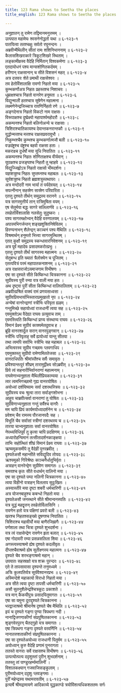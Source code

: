 ```yaml
---
title: 123 Rama shows to Seetha the places
title_english: 123 Rama shows to Seetha the places

---
```

अनुज्ञातन् तु रामेण तद्विमानमनुत्तमम् ।  
उत्पपात महामेघः श्वसनेनोद्धतो यथा ॥ ६-१२३-१  
पातयित्वा ततश्चक्षुः सर्वतो रघुनन्दनः ।  
अब्रवीन्मैथिलीन् सीतां रामः शशिनिभाननाम् ॥ ६-१२३-२  
कैलासशिखराकारे त्रिकूटशिखरे स्थिताम् ।  
लङ्कामीक्षस्व वैदेहि निर्मितान् विश्वकर्मणा ॥ ६-१२३-३  
एतदायोधनं पश्य मान्सशोणितकर्दमम् ।  
हरीणान् राक्षसानान् च सीते विशसनं महत् ॥ ६-१२३-४  
अत्र दत्तवरः शेते प्रमाथी राक्षसेश्वरः ।  
तव हेतोर्विशालाक्षि रावणो निहतो मया ॥ ६-१२३-५  
कुम्भकर्णोअत्र निहतः प्रहस्तश्च निशाचरः ।  
धूम्राक्षश्चात्र निहतो वानरेण हनूमता ॥ ६-१२३-६  
विद्युन्माली हतश्चात्र सुषेणेन महात्मना ।  
लक्ष्मणेनेन्द्रजिच्चात्र रावणिर्निहतो रणे ॥ ६-१२३-७  
अङ्गदेनात्र निहतो विकटो नाम राक्षसः ।  
विरूपाक्षश्च दुष्प्रेक्ष्यो महापार्श्वमहोदरौ ॥ ६-१२३-८  
अकम्पनश्च निहतो बलिनोअन्ये च राक्षसाः ।  
त्रिशिराश्चातिकायश्च देवान्तकनरान्तकौ ॥ ६-१२३-९  
युद्धोन्मत्तश्च मत्तश्च राक्षसप्रवरावुभौ ।  
निकुम्भश्चैव कुम्भश्च कुम्भकर्णात्मजौ बली ॥ ६-१२३-१०  
वज्रदंष्ट्रश्च दंष्ट्रश्च बहवो राक्षसा हताः ।  
मकराक्ष्च दुर्धर्षो मया युधि निपातितः ॥ ६-१२३-११  
अकम्पनश्च निहतः शोणिताक्षश्च वीर्यवान् ।  
यूपाक्षश्च प्रजङ्घश्च निहतौ तु म्हाहवे ॥ ६-१२३-१२  
विद्युज्जिह्वोऽत्र निहतो राक्षसो भीमदर्शनः ।  
यज्ञशत्रुश्च निहतः सुप्तघ्नश्च महाबलः ॥ ६-१२३-१३  
सूर्यशत्रुश्च निहतो ब्रह्मशत्रुस्तथापरः ।  
अत्र मन्दोदरी नाम भार्या तं पर्यदेवयत् ॥ ६-१२३-१४  
सपत्नीनान् सहस्रेण सास्रेण परिवारिता ।  
एतत्तु दृश्यते तीर्थन् समुद्रस्य वरानने ॥ ६-१२३-१५  
यत्र सागरमुत्तीर्य तान् रात्रिमुषिता वयम् ।  
एष सेतुर्मया बद्धः सागरे सलिलार्णवे ॥ ६-१२३-१६  
तवहेतोर्विशालाक्षि नलसेतुः सुदुष्करः ।  
पश्य सागरमक्षोभ्यन् वैदेहि वरुणालयम् ॥ ६-१२३-१७  
अपारमभिगर्जन्तन् शङ्खशुक्तिनिषेवितम् ।  
हिरण्यनाभन् शैलेन्द्रन् काञ्चनं पश्य मैथिलि ॥ ६-१२३-१८  
विश्रमार्थन् हनुमतो भित्त्वा सागरमुत्थितम् ।  
एतत् कुक्षौ समुद्रस्य स्कन्धावारनिवेशनम् ॥ ६-१२३-१९  
अत्र पूर्वं महादेवः प्रसादमकरोत्प्रभुः ।  
एतत्तु दृश्यते तीर्थं सागरस्य महात्मनः ॥ ६-१२३-२०  
सेतुबन्ध इति ख्यातं त्रैलोक्येन च पूजितम् ।  
एतत्पवित्रं परमं महापातकनाशनम् ॥ ६-१२३-२१  
अत्र राक्षसराजोऽयमाजगाम विभीषणः ।  
एषा सा दृश्यते सीते किष्किन्धा चित्रकानना ॥ ६-१२३-२२  
सुग्रीवस्य पुरी रम्या यत्र वाली मया हतः ।  
अथ दृष्ट्वा पुरीं सीता किष्किन्धां वालिपालिताम् ॥ ६-१२३-२३  
अब्रवीत्प्रश्रितं वाक्यं रामं प्रणयसाध्वसा ।  
सुग्रीवप्रियभार्याभिस्ताराप्रमुखातो नृप ॥ ६-१२३-२४  
अन्येषां वानरेन्द्राणां स्त्रीभिः परिवृता ह्यहम् ।  
गन्तुमिच्छे सहायोध्यां राजधानीं त्वया सह ॥ ६-१२३-२५  
एवमुक्तोऽथ वैदेह्या राघवः प्रत्युवाच ताम् ।  
एवमस्त्विति किष्किन्धां प्राप्य संस्थाप्य राघवः ॥ ६-१२३-२६  
विमानं प्रेक्ष्य सुग्रीवं काक्यमेतदुवाच ह ।  
ब्रूहि वानरशार्दूल सरान् वानरपुङ्गवान् ॥ ६-१२३-२७  
स्त्रीभिः परिवृताह् सर्वे ह्ययोध्यां यान्तु सीतया ।  
तथा त्वमपि सर्वाभिः स्त्रीभिः सह महाबल ॥ ६-१२३-२८  
अभित्वरस्व सुग्रीव गच्छामः प्लवगाधिप ।  
एवमुक्तस्तु सुग्रीवो रामेणामिततेजसा ॥ ६-१२३-२९  
वानराधिपतिः श्रीमांस्तैश्च सर्वैः समावृतः ।  
प्रविश्यान्तःपुरं शीघ्रम् तारामुद्वीक्ष्य सोऽब्रवीत् ॥ ६-१२३-३०  
प्रिये त्वं सहनारीभिर्वानराणां महात्मनाम् ।  
राघवेणाभ्यनुज्ञाता मैथिलीप्रियकाम्यया ॥ ६-१२३-३१  
त्वर त्वमभिगच्छामो गृह्य वानरयोषितः ।  
अयोध्यां दर्शयिष्यामः सर्वा दशरथस्त्रियः ॥ ६-१२३-३२  
सुग्रीवस्य वचः श्रुत्वा तारा सर्वाङ्गशोभना ।  
आहूय चाब्रवीत्सर्वा वानराणां तु योषितः ॥ ६-१२३-३३  
सुग्रीवेणाभ्यनुज्ञाता गन्तुं सर्वैश्च वानरैः ।  
मम चापि प्रियं कार्यमयोध्यादर्शनेन च ॥ ६-१२३-३४  
प्रवेशम् चैव रामस्य पौरजानपदैः सह ।  
विभूतिं चैव सर्वासां स्त्रीणां दशरथस्य च ॥ ६-१२३-३५  
तारया चाभ्यनुज्ञाताः सर्वा वानरयोषितः ।  
नेपथ्यविधिपूर्वं तु कृत्वा चापि प्रदक्षिणम् ॥ ६-१२३-३६  
अध्यारोहन्विमानं तत्सीतादर्शनकाङ्क्षया ।  
ताभिः सहोत्थितं शीघ्रं विमानं प्रेक्ष्य राघवः ॥ ६-१२३-३७  
ऋष्यमूकसमीपे तु वैदेहीं पुनरब्रवीत् ।  
दृश्यतेअसौ महान्सीते सविद्युदिव तोयदः ॥ ६-१२३-३८  
ऋश्यमूको गिरिश्रेष्ठः काञ्चनैर्धातुभिर्वृतः ।  
अत्राहन् वानरेन्द्रेण सुग्रीवेण समागतः ॥ ६-१२३-३९  
समयश्च कृतः सीते वधार्थन् वालिनो मया ।  
एषा सा दृश्यते पम्पा नलिनी चित्रकानना ॥ ६-१२३-४०  
त्वया विहीनो यत्राहन् विललाप सुदुःखितः ।  
अस्यास्तीरे मया दृष्टा शबरी धर्मचारिणी ॥ ६-१२३-४१  
अत्र योजनबाहुश्च कबन्धो निहतो मया ।  
दृश्यतेअसौ जनस्थाने सीते श्रीमान्वनस्पतिः ॥ ६-१२३-४२  
यत्र युद्धं महद्वृत्तन् तवहेतोर्विलासिनि ।  
रावणेन हतो यत्र पक्षिणां प्रवरो बली ॥ ६-१२३-४३  
खरश्च निहतश्सङ्ख्ये दूषणश्च निपातितः ।  
त्रिशिराश्च महावीर्यो मया बाणैरजिह्मगैः ॥ ६-१२३-४४  
पर्णशाला तथा चित्रा दृश्यते शुभदर्शना ।  
यत्र त्वं राक्षसेन्द्रेण रावणेन हृता बलात् ॥ ६-१२३-४५  
एषा गोदावरी रम्या प्रसन्नसलिला शिवा ॥ ६-१२३-४६  
अगस्त्यस्याश्रमो ह्येष दृश्यते कदलीवृतः ।  
दीप्तश्चैवाश्रमो ह्येष सुतीक्ष्णस्य महात्मनः ॥ ६-१२३-४७  
दृश्यते चैव शरभङ्गाश्रमो महान् ।  
उपयातः सहस्राक्षो यत्र शक्रः पुरन्दरः ॥ ६-१२३-४८  
एते ते तापसावासा दृश्यन्ते तनुमध्यमे ।  
अत्रिः कुलपतिर्यत्र सूर्यवैश्वानरप्रभः ॥ ६-१२३-४९  
अस्मिन्देशे महाकायो विराधो निहतो मया ।  
अत्र सीते त्वया दृष्टा तापसी धर्मचारिणी ॥ ६-१२३-५०  
असौ सुतनुशैलेन्द्रश्चित्रकूटः प्रकाशते ।  
यत्र मान् कैकयीपुत्रः प्रसादयितुमागतः ॥ ६-१२३-५१  
एषा सा यमुना दूराद्दृश्यते चित्रकानना ।  
भरद्वाजाश्रमो श्रीमानेष दृश्यते चैष मैथिलि ॥ ६-१२३-५२  
इयं च दृश्यते गङ्गा पुण्या त्रिपथगा नदी ।  
नानाद्विजगणाकीर्णा संप्रपुष्पितकानना ॥ ६-१२३-५३  
शृङ्गवेरपुरन् चैतद्गुहो यत्र समागतः ।  
एषा त्रिपथगा गङ्गा दृश्यते वरवर्णिनि ॥ ६-१२३-५४  
नानातरुशताकीर्णा संप्रपुष्पितकानना ।  
एषा सा दृश्यतेअयोध्या राजधानी पितुर्मम ॥ ६-१२३-५५  
अयोध्यान् कुरु वैदेहि प्रणामं पुनरागता ।  
ततस्ते वानराः सर्वे राक्षसश्च विभीषणः ॥ ६-१२३-५६  
उत्पत्योत्पत्य ददृशुस्तां पुरीन् शुभदर्शनाम् ।  
ततस्तु तां पाण्डुरहर्म्यमालिनीं ।  
विशालकक्ष्यान् गजवाजिसङ्कुलाम् ।  
पुरीमयोध्यान् ददृशुः प्लवङ्गमाः ।  
पुरीं महेन्द्रस्य यथामरावतीम् ॥ ६-१२३-५७  
इत्यार्षे श्रीमद्रामायणे आदिकाव्ये युद्धकाण्डे त्रयोविंशत्यधिकशततमः सर्गः